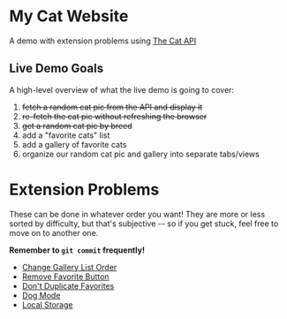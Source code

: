 # My Cat Website
A demo with extension problems using [The Cat API](https://thecatapi.com/)


## Live Demo Goals
A high-level overview of what the live demo is going to cover:

1. ~~fetch a random cat pic from the API and display it~~
2. ~~re-fetch the cat pic without refreshing the browser~~
3. ~~get a random cat pic by breed~~
4. add a "favorite cats" list
5. add a gallery of favorite cats
6. organize our random cat pic and gallery into separate tabs/views

# Extension Problems
These can be done in whatever order you want! They are more or less sorted by difficulty, but that's subjective -- so if you get stuck, feel free to move on to another one.

**Remember to `git commit` frequently!**

- [Change Gallery List Order](./extension-instructions/change-order.md)
- [Remove Favorite Button](./extension-instructions/remove-favorite.md)
- [Don't Duplicate Favorites](./extension-instructions/no-duplicates.md)
- [Dog Mode](./extension-instructions/dog-mode.md)
- [Local Storage](./extension-instructions/local-storage.md)
